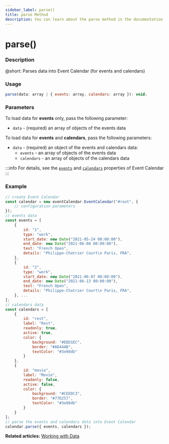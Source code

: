 ```yaml
---
sidebar_label: parse()
title: parse Method
description: You can learn about the parse method in the documentation of the DHTMLX JavaScript Event Calendar library. Browse developer guides and API reference, try out code examples and live demos, and download a free 30-day evaluation version of DHTMLX Event Calendar.
---
```


# parse()

### Description

@short: Parses data into Event Calendar (for events and calendars)

### Usage

~~~jsx {}
parse(data: array | { events: array, calendars: array }): void;
~~~

### Parameters

To load data for **events** only, pass the following parameter:

- `data` - (required) an array of objects of the events data

To load data for **events** and **calendars**, pass the following parameters:

- `data` - (required) an object of the events and calendars data:
	- `events` - an array of objects of the events data
	- `calendars` - an array of objects of the calendars data

:::info
For details, see the [`events`](../../config/js_eventcalendar_events_config) and [`calendars`](../../config/js_eventcalendar_calendars_config) properties of Event Calendar
:::

### Example

~~~jsx {6-23,25-48,50}
// create Event Calendar
const calendar = new eventCalendar.EventCalendar("#root", {
	// configuration parameters
});
// events data
const events = [
	{
		id: "1",
		type: "work",
		start_date: new Date("2021-05-24 00:00:00"),
		end_date: new Date("2021-06-08 00:00:00"),
		text: "French Open",
		details: "Philippe-Chatrier Court\n Paris, FRA",
	},
	{
		id: "2",
		type: "work",
		start_date: new Date("2021-06-07 00:00:00"),
		end_date: new Date("2021-06-13 00:00:00"),
		text: "French Open",
		details: "Philippe-Chatrier Court\n Paris, FRA",
	}, ...
];
// calendars data
const calendars = [
    {
        id: "rest",
        label: "Rest",
        readonly: true,
        active: true,
        color: {
            background: "#EDD1EC",
            border: "#AD44AB",
            textColor: "#3e98db"
        }
    },
    {
        id: "movie",
        label: "Movie",
        readonly: false,
        active: false,
        color: {
            background: "#CEEDC3",
            border: "#77D257",
            textColor: "#3e98db"
        }
    }
];
// parse the events and calendars data into Event Calendar
calendar.parse({ events, calendars });
~~~

**Related articles:** [Working with Data](../../../guides/working_with_data#loading-data-from-local-source)
